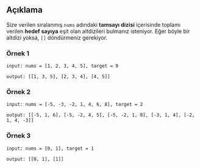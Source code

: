 ## Açıklama

Size verilen sıralanmış `nums` adındaki **tamsayı dizisi** içerisinde toplamı verilen **hedef sayıya** eşit olan altdizileri bulmanız isteniyor. Eğer böyle bir altdizi yoksa, `[]` döndürmeniz gerekiyor.

### Örnek 1

```
input: nums = [1, 2, 3, 4, 5], target = 9

output: [[1, 3, 5], [2, 3, 4], [4, 5]]
```

### Örnek 2

```
input: nums = [-5, -3, -2, 1, 4, 6, 8], target = 2

output: [[-5, 1, 6], [-5, -2, 4, 5], [-5, -2, 1, 8], [-3, 1, 4], [-2, 1, 4, -3]]
```

### Örnek 3

```
input: nums = [0, 1], target = 1

output: [[0, 1], [1]]
```